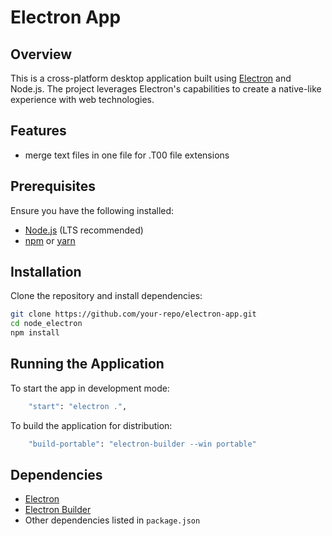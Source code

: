 # Electron App

## Overview
This is a cross-platform desktop application built using [Electron](https://www.electronjs.org/) and Node.js. The project leverages Electron's capabilities to create a native-like experience with web technologies.

## Features
- merge text files in one file for .T00 file extensions

## Prerequisites
Ensure you have the following installed:
- [Node.js](https://nodejs.org/) (LTS recommended)
- [npm](https://www.npmjs.com/) or [yarn](https://yarnpkg.com/)

## Installation
Clone the repository and install dependencies:

```sh
git clone https://github.com/your-repo/electron-app.git
cd node_electron
npm install
```

## Running the Application
To start the app in development mode:

```sh
    "start": "electron .",
```

To build the application for distribution:

```sh
    "build-portable": "electron-builder --win portable"
```

## Dependencies
- [Electron](https://www.npmjs.com/package/electron)
- [Electron Builder](https://www.electron.build/)
- Other dependencies listed in `package.json`

